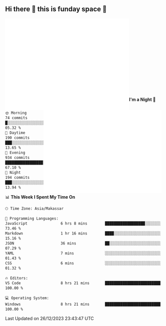 ## Hi there 👋 this is funday space 🚀

<img align="left" width="400" alt="🌞" src="https://raw.githubusercontent.com/fhasnur/fhasnur/master/general.svg?token=ATQS65TR7ETTG5RLJUDIDBLBN34HE">
<img align="right" width="380" alt="🌞" src="https://raw.githubusercontent.com/fhasnur/fhasnur/master/statistics.svg?token=ATQS65TR7ETTG5RLJUDIDBLBN34HE">

<br><br><br><br><br><br><br><br><br><br><br><br><br><br>

<!--START_SECTION:waka-->
**I'm a Night 🦉** 

```text
🌞 Morning                74 commits          █░░░░░░░░░░░░░░░░░░░░░░░░   05.32 % 
🌆 Daytime                190 commits         ███░░░░░░░░░░░░░░░░░░░░░░   13.65 % 
🌃 Evening                934 commits         █████████████████░░░░░░░░   67.10 % 
🌙 Night                  194 commits         ███░░░░░░░░░░░░░░░░░░░░░░   13.94 % 
```


📊 **This Week I Spent My Time On** 

```text
🕑︎ Time Zone: Asia/Makassar

💬 Programming Languages: 
JavaScript               6 hrs 8 mins        ██████████████████░░░░░░░   73.46 % 
Markdown                 1 hr 16 mins        ████░░░░░░░░░░░░░░░░░░░░░   15.16 % 
JSON                     36 mins             ██░░░░░░░░░░░░░░░░░░░░░░░   07.29 % 
YAML                     7 mins              ░░░░░░░░░░░░░░░░░░░░░░░░░   01.43 % 
CSS                      6 mins              ░░░░░░░░░░░░░░░░░░░░░░░░░   01.32 % 

🔥 Editors: 
VS Code                  8 hrs 21 mins       █████████████████████████   100.00 % 

💻 Operating System: 
Windows                  8 hrs 21 mins       █████████████████████████   100.00 % 
```


 Last Updated on 26/12/2023 23:43:47 UTC
<!--END_SECTION:waka-->

